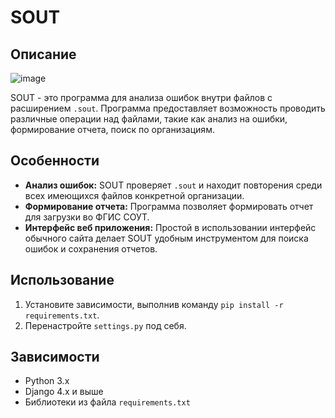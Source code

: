 # SOUT

## Описание
![image](https://github.com/0gl04q/SOUT/assets/115027096/dd713cec-0e98-416d-a14c-525bbd25dc0c)

SOUT - это программа для анализа ошибок внутри файлов с расширением `.sout`. Программа предоставляет возможность проводить различные операции над файлами, такие как анализ на ошибки, формирование отчета, поиск по организациям.

## Особенности
- **Анализ ошибок:** SOUT проверяет `.sout` и находит повторения среди всех имеющихся файлов конкретной организации.
- **Формирование отчета:** Программа позволяет формировать отчет для загрузки во ФГИС СОУТ.
- **Интерфейс веб приложения:** Простой в использовании интерфейс обычного сайта делает SOUT удобным инструментом для поиска ошибок и сохранения отчетов.

## Использование
1. Установите зависимости, выполнив команду `pip install -r requirements.txt`.
2. Перенастройте `settings.py` под себя.

## Зависимости
- Python 3.x
- Django 4.x и выше
- Библиотеки из файла `requirements.txt`
